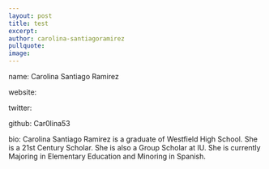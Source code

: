 ```yaml
---
layout: post
title: test
excerpt: 
author: carolina-santiagoramirez
pullquote:
image:
---
```


name: Carolina Santiago Ramirez

website:

twitter:

github: Car0lina53

bio: Carolina Santiago Ramirez is a graduate of Westfield High School. She is a 21st Century Scholar. She is also a Group Scholar at IU. She is currently Majoring in Elementary Education and Minoring in Spanish.
  
